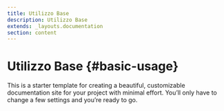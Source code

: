 ```yaml
---
title: Utilizzo Base
description: Utilizzo Base
extends: _layouts.documentation
section: content
---
```


# Utilizzo Base {#basic-usage}

This is a starter template for creating a beautiful, customizable documentation site for your project with minimal effort. You’ll only have to change a few settings and you’re ready to go.